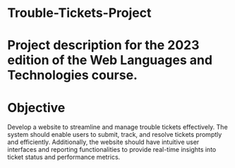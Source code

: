 # Trouble-Tickets-Project

# Project description for the 2023 edition of the Web Languages and Technologies course.

# Objective
Develop a website to streamline and manage trouble tickets effectively. The system should enable users to submit, track, and resolve tickets promptly and efficiently. Additionally, the website should have intuitive user interfaces and reporting functionalities to provide real-time insights into ticket status and performance metrics.